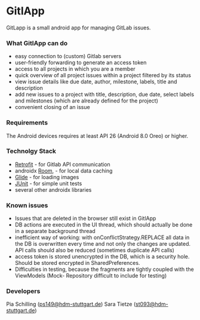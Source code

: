 # GitlApp

GitLapp is a small android app for managing GitLab issues.

### What GitlApp can do

- easy connection to (custom) Gitlab servers 
- user-friendly forwarding to generate an access token
- access to all projects in which you are a member 
- quick overview of all project issues within a project filtered by its status
- view issue details like due date, author, milestone, labels, title and description
- add new issues to a project with title, description, due date, select labels and milestones (which are already defined for the project) 
- convenient closing of an issue


### Requirements

The Android devices requires at least API 26 (Android 8.0 Oreo) or higher. 

### Technolgy Stack
 
 - [Retrofit](https://square.github.io/retrofit/) - for Gitlab API communication
 - androidx [Room](https://developer.android.com/jetpack/androidx/releases/room), - for local data caching 
 - [Glide](https://github.com/bumptech/glide) - for loading images
 - [JUnit](https://junit.org/junit5/) - for simple unit tests
 - several other androidx libraries 

### Known issues

- Issues that are deleted in the browser still exist in GitlApp
- DB actions are executed in the UI thread, which should actually be done in a separate background thread
- inefficient way of working: with onConflictStrategy.REPLACE all data in the DB is overwritten every time and not only the changes are updated. API calls should also be reduced (sometimes duplicate API calls)
- access token is stored unencrypted in the DB, which is a security hole. Should be stored encrypted in SharedPreferences.
- Difficulties in testing, because the fragments are tightly coupled with the ViewModels (Mock- Repository difficult to include for testing)



### Developers

Pia Schilling (ps149@hdm-stuttgart.de)
Sara Tietze (st093@hdm-stuttgart.de)
